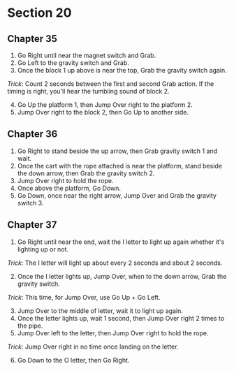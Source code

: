 # Section 20

## Chapter 35

1. Go Right until near the magnet switch and Grab.
2. Go Left to the gravity switch and Grab.
3. Once the block 1 up above is near the top, Grab the gravity switch again.

_Trick_: Count 2 seconds between the first and second Grab action. If the timing is right, you'll hear the tumbling sound of block 2.

4. Go Up the platform 1, then Jump Over right to the platform 2.
5. Jump Over right to the block 2, then Go Up to another side.

## Chapter 36

1. Go Right to stand beside the up arrow, then Grab gravity switch 1 and wait.
2. Once the cart with the rope attached is near the platform, stand beside the down arrow, then Grab the gravity switch 2.
3. Jump Over right to hold the rope.
4. Once above the platform, Go Down.
5. Go Down, once near the right arrow, Jump Over and Grab the gravity switch 3.

## Chapter 37

1. Go Right until near the end, wait the I letter to light up again whether it's lighting up or not.

_Trick_: The I letter will light up about every 2 seconds and about 2 seconds.

2. Once the I letter lights up, Jump Over, when to the down arrow, Grab the gravity switch.

_Trick_: This time, for Jump Over, use Go Up + Go Left.

3. Jump Over to the middle of letter, wait it to light up again.
4. Once the letter lights up, wait 1 second, then Jump Over right 2 times to the pipe.
5. Jump Over left to the letter, then Jump Over right to hold the rope.

_Trick_: Jump Over right in no time once landing on the letter.

6. Go Down to the O letter, then Go Right.
